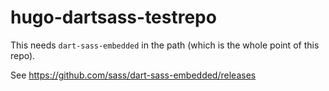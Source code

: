 # hugo-dartsass-testrepo

This needs `dart-sass-embedded` in the path (which is the whole point of this repo).

See https://github.com/sass/dart-sass-embedded/releases

